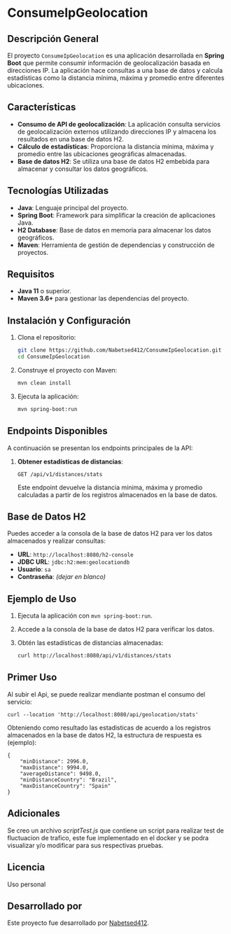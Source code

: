 
# ConsumeIpGeolocation

## Descripción General

El proyecto `ConsumeIpGeolocation` es una aplicación desarrollada en **Spring Boot** que permite consumir información de geolocalización basada en direcciones IP. La aplicación hace consultas a una base de datos y calcula estadísticas como la distancia mínima, máxima y promedio entre diferentes ubicaciones.

## Características

- **Consumo de API de geolocalización**: La aplicación consulta servicios de geolocalización externos utilizando direcciones IP y almacena los resultados en una base de datos H2.
- **Cálculo de estadísticas**: Proporciona la distancia mínima, máxima y promedio entre las ubicaciones geográficas almacenadas.
- **Base de datos H2**: Se utiliza una base de datos H2 embebida para almacenar y consultar los datos geográficos.
  
## Tecnologías Utilizadas

- **Java**: Lenguaje principal del proyecto.
- **Spring Boot**: Framework para simplificar la creación de aplicaciones Java.
- **H2 Database**: Base de datos en memoria para almacenar los datos geográficos.
- **Maven**: Herramienta de gestión de dependencias y construcción de proyectos.

## Requisitos

- **Java 11** o superior.
- **Maven 3.6+** para gestionar las dependencias del proyecto.

## Instalación y Configuración

1. Clona el repositorio:

   ```bash
   git clone https://github.com/Nabetsed412/ConsumeIpGeolocation.git
   cd ConsumeIpGeolocation
   ```

2. Construye el proyecto con Maven:

   ```bash
   mvn clean install
   ```

3. Ejecuta la aplicación:

   ```bash
   mvn spring-boot:run
   ```

## Endpoints Disponibles

A continuación se presentan los endpoints principales de la API:

1. **Obtener estadísticas de distancias**:

   ```http
   GET /api/v1/distances/stats
   ```

   Este endpoint devuelve la distancia mínima, máxima y promedio calculadas a partir de los registros almacenados en la base de datos.

## Base de Datos H2

Puedes acceder a la consola de la base de datos H2 para ver los datos almacenados y realizar consultas:

- **URL**: `http://localhost:8080/h2-console`
- **JDBC URL**: `jdbc:h2:mem:geolocationdb`
- **Usuario**: `sa`
- **Contraseña**: *(dejar en blanco)*

## Ejemplo de Uso

1. Ejecuta la aplicación con `mvn spring-boot:run`.
2. Accede a la consola de la base de datos H2 para verificar los datos.
3. Obtén las estadísticas de distancias almacenadas:

   ```bash
   curl http://localhost:8080/api/v1/distances/stats
   ```
## Primer Uso

Al subir el Api, se puede realizar mendiante postman el consumo del servicio:

```
curl --location 'http://localhost:8080/api/geolocation/stats'
```

Obteniendo como resultado  las estadisticas de acuerdo a los registros almacenados en la base de datos H2, la estructura de respuesta es (ejemplo):

```
{
    "minDistance": 2996.0,
    "maxDistance": 9994.0,
    "averageDistance": 9498.0,
    "minDistanceCountry": "Brazil",
    "maxDistanceCountry": "Spain"
}
```

## Adicionales

Se creo un archivo *scriptTest.js* que contiene un script para realizar test de fluctuacion de trafico, este fue implementado en el docker y se podra visualizar y/o modificar para sus respectivas pruebas. 

## Licencia

Uso personal

## Desarrollado por

Este proyecto fue desarrollado por [Nabetsed412](https://github.com/Nabetsed412).
